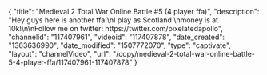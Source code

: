 {
    "title": "Medieval 2 Total War Online Battle #5 (4 player ffa)",
    "description": "Hey guys here is another ffa!\nI play as Scotland \nmoney is at 10k!\n\nFollow me on twitter: https:\/\/twitter.com\/pixelatedapollo",
    "channelid": "117407961",
    "videoid": "117407878",
    "date_created": "1363636990",
    "date_modified": "1507772070",
    "type": "captivate",
    "layout": "channelVideo",
    "url": "\/copy\/medieval-2-total-war-online-battle-5-4-player-ffa\/117407961-117407878"
}